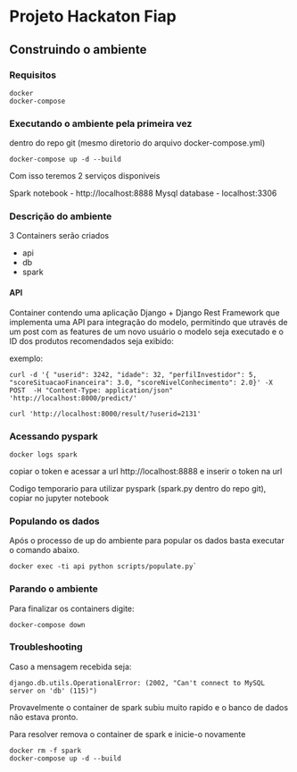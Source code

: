 # Projeto Hackaton Fiap

## Construindo o ambiente

### Requisitos

```
docker
docker-compose
```

### Executando o ambiente pela primeira vez
dentro do repo git (mesmo diretorio do arquivo docker-compose.yml)
```
docker-compose up -d --build
```

Com isso teremos 2 serviços disponiveis

Spark notebook - http://localhost:8888
Mysql database - localhost:3306

### Descrição do ambiente

3 Containers serão criados

 * api
 * db
 * spark

#### API
Container contendo uma aplicação Django + Django Rest Framework que implementa uma API para integração do modelo, permitindo que utravés de um post com as features de um novo usuário o modelo seja executado e o ID dos produtos recomendados seja exibido:

exemplo:
```
curl -d '{ "userid": 3242, "idade": 32, "perfilInvestidor": 5, "scoreSituacaoFinanceira": 3.0, "scoreNivelConhecimento": 2.0}' -X POST  -H "Content-Type: application/json" 'http://localhost:8000/predict/'
```

```
curl 'http://localhost:8000/result/?userid=2131'
``` 
 
### Acessando pyspark

```
docker logs spark
```
copiar o token e acessar a url http://localhost:8888 e inserir o token na url

Codigo temporario para utilizar pyspark (spark.py dentro do repo git), copiar no jupyter notebook


### Populando os dados
Após o processo de up do ambiente para popular os dados basta executar o comando abaixo.
```
docker exec -ti api python scripts/populate.py`
```

### Parando o ambiente
Para finalizar os containers digite:
```
docker-compose down
```

### Troubleshooting

Caso a mensagem recebida seja:
```
django.db.utils.OperationalError: (2002, "Can't connect to MySQL server on 'db' (115)")
```
Provavelmente o container de spark subiu muito rapido e o banco de dados não estava pronto.

Para resolver remova o container de spark e inicie-o novamente
```
docker rm -f spark
docker-compose up -d --build
```
